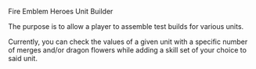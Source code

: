 Fire Emblem Heroes Unit Builder

The purpose is to allow a player to assemble test builds for various units.  

Currently, you can check the values of a given unit with a specific number of merges and/or dragon flowers while adding a skill set of your choice to said unit.
